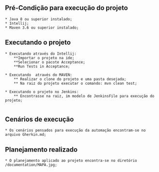 ## Pré-Condição para execução do projeto
````
* Java 8 ou superior instalado;
* Intellij;
* Maven 3.6 ou superior instalado;
````
## Executando o  projeto
````
* Executando através do Intellij:
    **Importar o projeto na ide;
    **Selecionar o pacote Acceptance;
    **Run Tests in Acceptance;
    
* Executando  através do MAVEN:
    ** Realizar o clone do projeto e uma pasta desejada;
    ** Na raiz do projeto executar o comando: mvn clean test;
    
* Executando o projeto no Jenkins:
    ** Encontrasse na raiz, im modelo de JenkinsFile para execução do projeto;
    
````

## Cenários de execução

````
* Os cenários pensados para execução da automação encontram-se no arquivo Gherkin.md;  
````

## Planejamento realizado

````
* O planejamento aplicado ao projeto encontra-se no diretório /documentation/MAPA.jpg;
````

